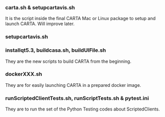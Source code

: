 ### carta.sh & setupcartavis.sh

It is the script inside the final CARTA Mac or Linux package to setup and launch CARTA.  Will improve later.

### setupcartavis.sh

### installqt5.3,  buildcasa.sh, buildUIFile.sh

They are the new scripts to build CARTA from the beginning.

### dockerXXX.sh

They are for easily launching CARTA in a prepared docker image.

### runScriptedClientTests.sh, runScriptTests.sh & pytest.ini

They are to run the set of the Python Testing codes about ScriptedClients.
